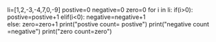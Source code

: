 li=[1,2,-3,-4,7,0,-9]
postive=0 
negative=0 
zero=0
for i in li:
  if(i>0):
  postive=postive+1 
elif(i<0):
    negative=negative+1   
else:
    zero=zero+1
print("postive count= postive")
print("negative count =negative")
print("zero count=zero")

